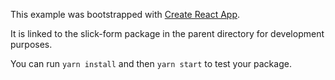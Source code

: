 This example was bootstrapped with [Create React App](https://github.com/facebook/create-react-app).

It is linked to the slick-form package in the parent directory for development purposes.

You can run `yarn install` and then `yarn start` to test your package.
